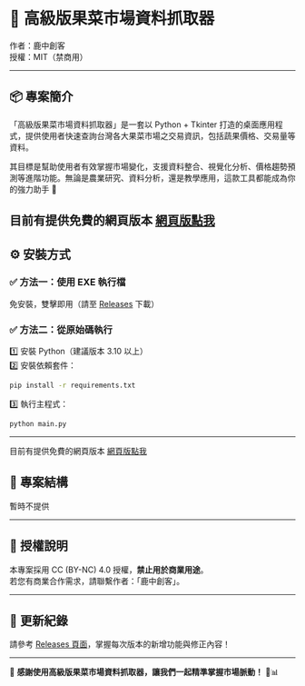 
# 🥕 高級版果菜市場資料抓取器  

作者：鹿中創客  
授權：MIT（禁商用）

---

## 📦 專案簡介  

「高級版果菜市場資料抓取器」是一套以 Python + Tkinter 打造的桌面應用程式，提供使用者快速查詢台灣各大果菜市場之交易資訊，包括蔬果價格、交易量等資料。  

其目標是幫助使用者有效掌握市場變化，支援資料整合、視覺化分析、價格趨勢預測等進階功能。無論是農業研究、資料分析，還是教學應用，這款工具都能成為你的強力助手 🌟

目前有提供免費的網頁版本 [網頁版點我](https://backup0821.github.io/Better-vegetable-catcher/WEB/)
---

## ⚙️ 安裝方式  

### ✅ 方法一：使用 EXE 執行檔  
免安裝，雙擊即用（請至 [Releases](https://github.com/backup0821/Better-vegetable-catcher/releases) 下載）

### ✅ 方法二：從原始碼執行  
1️⃣ 安裝 Python（建議版本 3.10 以上）  
2️⃣ 安裝依賴套件：  
```bash
pip install -r requirements.txt
```

3️⃣ 執行主程式：  
```bash
python main.py
```

---

目前有提供免費的網頁版本 [網頁版點我](https://backup0821.github.io/Better-vegetable-catcher/WEB/)

## 📁 專案結構  

暫時不提供

---

## 📜 授權說明  

本專案採用 CC (BY-NC) 4.0 授權，**禁止用於商業用途**。  
若您有商業合作需求，請聯繫作者：「鹿中創客」。

---

## 🔔 更新紀錄  

請參考 [Releases 頁面](https://github.com/backup0821/Better-vegetable-catcher/releases)，掌握每次版本的新增功能與修正內容！

---

🌱 **感謝使用高級版果菜市場資料抓取器，讓我們一起精準掌握市場脈動！** 💪📊
```
